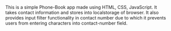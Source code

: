 This is a simple Phone-Book app made using HTML, CSS, JavaScript. 
It takes contact information and stores into localstorage of browser.
It also provides input filter functionality in contact number due to which it prevents users from 
entering characters into contact-number field.
 
